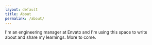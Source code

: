 ```yaml
---
layout: default
title: About
permalink: /about/
---
```


I'm an engineering manager at Envato and I'm using this space to write about and share my learnings. More to come.
